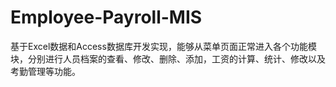 # Employee-Payroll-MIS
基于Excel数据和Access数据库开发实现，能够从菜单页面正常进入各个功能模块，分别进行人员档案的查看、修改、删除、添加，工资的计算、统计、修改以及考勤管理等功能。
